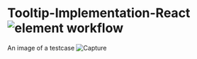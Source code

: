 # Tooltip-Implementation-React ![element workflow](https://img.shields.io/badge/Front%20End-React-red)
An image of a testcase
![Capture](https://user-images.githubusercontent.com/96413187/192045307-dee25f15-c204-4f94-9695-ba6ec5617042.PNG)
